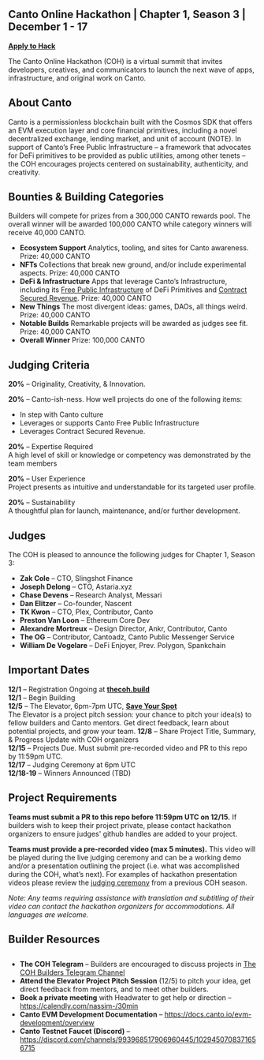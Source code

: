 ## Canto Online Hackathon | Chapter 1, Season 3 | December 1 - 17

[**Apply to Hack**](https://eugnmr538db.typeform.com/to/ibNJdDpB)  

The Canto Online Hackathon (COH) is a virtual summit that invites developers, creatives, and communicators to launch the next wave of apps, infrastructure, and original work on Canto. 



## **About Canto**

Canto is a permissionless blockchain built with the Cosmos SDK that offers an EVM execution layer and core financial primitives, including a novel decentralized exchange, lending market, and unit of account (NOTE). In support of Canto’s Free Public Infrastructure – a framework that advocates for DeFi primitives to be provided as public utilities, among other tenets –  the COH encourages projects centered on sustainability, authenticity, and creativity. 


## **Bounties & Building Categories**
Builders will compete for prizes from a 300,000 CANTO rewards pool. The overall winner will be awarded 100,000 CANTO while category winners will receive 40,000 CANTO.

* **Ecosystem Support** 
Analytics, tooling, and sites for Canto awareness. 
Prize: 40,000 CANTO
* **NFTs**
Collections that break new ground, and/or include experimental aspects. 
Prize: 40,000 CANTO
* **DeFi & Infrastructure** 
Apps that leverage Canto’s Infrastructure, including its [Free Public Infrastructure](https://docs.canto.io/readme/free-public-infrastructure-fpi) of DeFi Primitives and [Contract Secured Revenue](https://canto.mirror.xyz/QjMcVxG65ScvuK0uMQ9W7I0gyo77jrEUIKibxWz0ebI). 
Prize: 40,000 CANTO
* **New Things**
The most divergent ideas: games, DAOs, all things weird.  
Prize: 40,000 CANTO
* **Notable Builds**
Remarkable projects will be awarded as judges see fit. 
Prize: 40,000 CANTO
* **Overall Winner**
Prize: 100,000 CANTO
  
  
## **Judging Criteria**  
  
**20%** – Originality, Creativity, & Innovation.  
  
**20%** – Canto-ish-ness. How well projects do one of the following items:
* In step with Canto culture  
* Leverages or supports Canto Free Public Infrastructure  
* Leverages Contract Secured Revenue.  
  
**20%** – Expertise Required  
A high level of skill or knowledge or competency was demonstrated by the team members  
  
**20%** – User Experience  
Project presents as intuitive and understandable for its targeted user profile.  
  
**20%** – Sustainability  
A thoughtful plan for launch, maintenance, and/or further development.    
  
  
  
## **Judges**  
  
The COH is pleased to announce the following judges for Chapter 1, Season 3:  
  
* **Zak Cole** – CTO, Slingshot Finance  
* **Joseph Delong** – CTO, Astaria.xyz  
* **Chase Devens** – Research Analyst, Messari  
* **Dan Elitzer** – Co-founder, Nascent  
* **TK Kwon** – CTO, Plex, Contributor, Canto  
* **Preston Van Loon** – Ethereum Core Dev  
* **Alexandre Mortreux** – Design Director, Ankr, Contributor, Canto  
* **The OG** – Contributor, Cantoadz, Canto Public Messenger Service 
* **William De Vogelare** – DeFi Enjoyer, Prev. Polygon, Spankchain  
  
## **Important Dates**  
  
**12/1** – Registration Ongoing at [**thecoh.build**](https://thecoh.build)  
**12/1** – Begin Building  
**12/5** – The Elevator, 6pm-7pm UTC, [**Save Your Spot**](https://crowdcast.io/c/s3elevator)  
  The Elevator is a project pitch session: your chance to pitch your idea(s) to fellow builders and Canto mentors. Get direct feedback, learn about potential projects, and grow your team. 
**12/8** – Share Project Title, Summary, & Progress Update with COH organizers  
**12/15** – Projects Due. Must submit pre-recorded video and PR to this repo by 11:59pm UTC.  
**12/17** – Judging Ceremony at 6pm UTC  
**12/18-19** – Winners Announced (TBD)  
  
## **Project Requirements** ## 
  
**Teams must submit a PR to this repo before 11:59pm UTC on 12/15.** 
If builders wish to keep their project private, please contact hackathon organizers to ensure judges' github handles are added to your project. 
  
**Teams must provide a pre-recorded video (max 5 minutes).** 
This video will be played during the live judging ceremony and can be a working demo and/or a presentation outlining the project (i.e. what was accomplished during the COH, what’s next). For examples of hackathon presentation videos please review the [judging ceremony](https://www.youtube.com/watch?v=A4A4y4FE6u0) from a previous COH season. 

*Note: Any teams requiring assistance with translation and subtitling of their video can contact the hackathon organizers for accommodations. All languages are welcome.* 

## **Builder Resources**
## 
  
* **The COH Telegram** – Builders are encouraged to discuss projects in [The COH Builders Telegram Channel](https://t.me/+aXvNO-ZcrWZjYTIx) 
* **Attend the Elevator Project Pitch Session** (12/5) to pitch your idea, get direct feedback from mentors, and to meet other builders.
* **Book a private meeting** with Headwater to get help or direction – https://calendly.com/nassim-/30min
* **Canto EVM Development Documentation** – https://docs.canto.io/evm-development/overview
* **Canto Testnet Faucet (Discord)** – https://discord.com/channels/993968517906960445/1029450708371656715
